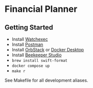 # Financial Planner

## Getting Started
- Install [Watchexec](https://github.com/watchexec/watchexec/blob/main/doc/packages.md)
- Install [Postman](https://www.postman.com)
- Install [OrbStack](https://orbstack.dev) or [Docker Desktop](https://www.docker.com/products/docker-desktop/)
- Install [Beekeeper Studio](https://www.beekeeperstudio.io)
- `brew install swift-format`
- `docker compose up`
- `make r`

See Makefile for all development aliases.